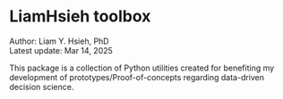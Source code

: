 # LiamHsieh toolbox
Author: Liam Y. Hsieh, PhD  
Latest update: Mar 14, 2025

This package is a collection of Python utilities created for benefiting my development of prototypes/Proof-of-concepts regarding data-driven decision science. 

<!-- Activate the virtual environment (venv) you want with the installation of this package, then run the following command to install this package for your venv:  

```bash
pip install git+https://github.com/intel-sandbox/CnA-ODS-toolbox.git

```
or from downloaded project source code then unarchive (have to change to project root folder before running following command)
```bash
pip install -e .
```

The -e option is for editable install. It doesn’t make a copy of the code into the venv folder. Instead, it makes reference to where the code has been placed. -->

